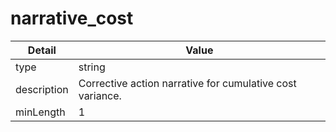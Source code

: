 # narrative_cost
| Detail | Value |
| ------ | ----- |
| type | string |
| description | Corrective action narrative for cumulative cost variance. |
| minLength | 1 |
